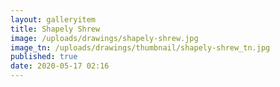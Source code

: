 ```yaml
---
layout: galleryitem
title: Shapely Shrew
image: /uploads/drawings/shapely-shrew.jpg
image_tn: /uploads/drawings/thumbnail/shapely-shrew_tn.jpg
published: true
date: 2020-05-17 02:16
---
```

